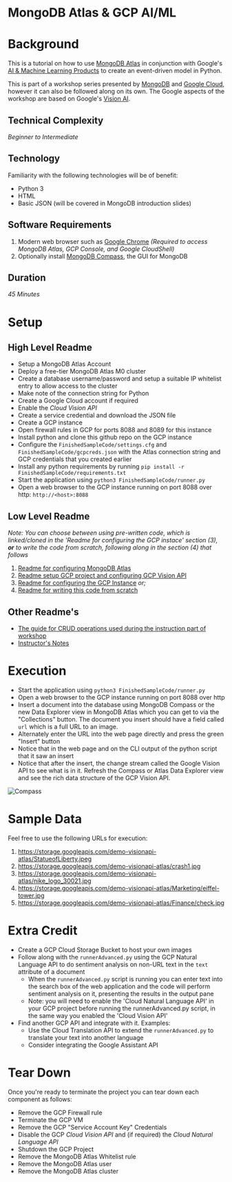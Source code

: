 # MongoDB Atlas & GCP AI/ML

# Background

This is a tutorial on how to use [MongoDB Atlas](https://cloud.mongodb.com) in conjunction with Google's [AI & Machine Learning Products](https://cloud.google.com/products/ai/) to create an event-driven model in Python.

This is part of a workshop series presented by [MongoDB](https://www.mongodb.com/) and [Google Cloud](https://cloud.google.com/), however it can also be followed along on its own. The Google aspects of the workshop are based on Google's [Vision AI](https://cloud.google.com/vision/).

## Technical Complexity

_Beginner to Intermediate_ 

## Technology  

Familiarity with the following technologies will be of benefit:

* Python 3
* HTML
* Basic JSON (will be covered in MongoDB introduction slides)


## Software Requirements

1. Modern web browser such as [Google Chrome](https://www.google.com/chrome/) *(Required to access MongoDB Atlas, GCP Console, and Google CloudShell)*
2. Optionally install [MongoDB Compass](https://www.mongodb.com/download-center/compass), the GUI for MongoDB

## Duration

_45 Minutes_

# Setup

## High Level Readme

* Setup a MongoDB Atlas Account
* Deploy a free-tier MongoDB Atlas M0 cluster
* Create a database username/password and setup a suitable IP whitelist entry to allow access to the cluster
* Make note of the connection string for Python
* Create a Google Cloud account if required
* Enable the _Cloud Vision API_
* Create a service credential and download the JSON file 
* Create a GCP instance
* Open firewall rules in GCP for ports 8088 and 8089 for this instance
* Install python and clone this github repo on the GCP instance
* Configure the `FinishedSampleCode/settings.cfg` and `FinishedSampleCode/gcpcreds.json` with the Atlas connection string and GCP credentials that you created earlier
* Install any python requirements by running `pip install -r FinishedSampleCode/requirements.txt`
* Start the application using `python3 FinishedSampleCode/runner.py`
* Open a web browser to the GCP instance running on port 8088 over http: `http://<host>:8088`


## Low Level Readme
*Note: You can choose between using pre-written code, which is linked/cloned in the 'Readme for configuring the GCP instace' section (3), **or** to write the code from scratch, following along in the section (4) that follows*

1. [Readme for configuring MongoDB Atlas](Guides/AtlasSetup.md)
2. [Readme setup GCP project and configuring GCP Vision API](Guides/GCPProjectAndVisionSetup.md)
3. [Readme for configuring the GCP Instance](Guides/GCPInstanceSetup.md) *or;* 
4. [Readme for writing this code from scratch](Guides/Code.md)

## Other Readme's
* [The guide for CRUD operations used during the instruction part of workshop](Guides/CRUD.md)
* [Instructor's Notes](Guides/Instructors.md)

# Execution

* Start the application using `python3 FinishedSampleCode/runner.py`
* Open a web browser to the GCP instance running on port 8088 over http
* Insert a document into the database using MongoDB Compass or the new Data Explorer view in MongoDB Atlas which you can get to via the "Collections" button. The document you insert should have a field called `url` which is a full URL to an image.
* Alternately enter the URL into the web page directly and press the green "Insert" button
* Notice that in the web page and on the CLI output of the python script that it saw an insert
* Notice that after the insert, the change stream called the Google Vision API to see what is in it. Refresh the Compass or Atlas Data Explorer view and see the rich data structure of the GCP Vision API.

![Compass](Guides/images/newss03.png)

# Sample Data

Feel free to use the following URLs for execution:

1. https://storage.googleapis.com/demo-visionapi-atlas/StatueofLiberty.jpeg
2. https://storage.googleapis.com/demo-visionapi-atlas/crash1.jpg
3. https://storage.googleapis.com/demo-visionapi-atlas/nike_logo_30021.jpg
4. https://storage.googleapis.com/demo-visionapi-atlas/Marketing/eiffel-tower.jpg
5. https://storage.googleapis.com/demo-visionapi-atlas/Finance/check.jpg

# Extra Credit

* Create a GCP Cloud Storage Bucket to host your own images
* Follow along with the `runnerAdvanced.py` using the GCP Natural Language API to do sentiment analysis on non-URL text in the `text` attribute of a document
  * When the `runnerAdvanced.py` script is running you can enter text into the search box of the web application and the code will perform sentiment analysis on it, presenting the results in the output pane
  * Note: you will need to enable the 'Cloud Natural Language API' in your GCP project before running the runnerAdvanced.py script, in the same way you enabled the 'Cloud Vision API'
* Find another GCP API and integrate with it. Examples:
  * Use the Cloud Translation API to extend the `runnerAdvanced.py` to translate your text into another language
  * Consider integrating the Google Assistant API

# Tear Down

Once you're ready to terminate the project you can tear down each component as follows:

* Remove the GCP Firewall rule
* Terminate the GCP VM
* Remove the GCP "Service Account Key" Credentials
* Disable the GCP *Cloud Vision API* and (if required) the *Cloud Natural Language API*
* Shutdown the GCP Project
* Remove the MongoDB Atlas Whitelist rule
* Remove the MongoDB Atlas user
* Remove the MongoDB Atlas cluster
